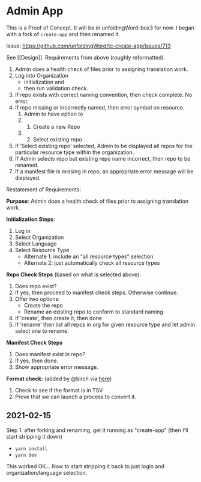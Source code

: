 # Admin App

This is a Proof of Concept. It will be in unfoldingWord-box3 for now. I began with a fork of `create-app` and then renamed it.

Issue: https://github.com/unfoldingWord/tc-create-app/issues/713

See [[Design]].
Requirements from above (roughly reformatted).

1. Admin does a health check of files prior to assigning translation work.  
2. Log into Organization
	- initialization and 
	- then run validation check.
3. If repo exists with correct naming convention, then check complete. No error.  
4. If repo missing or incorrectly named, then error symbol on resource. 
	1. Admin to have option to 
	2. 1. Create a new Repo 
	3. 2. Select existing repo  
5. If ‘Select existing repo’ selected, Admin to be displayed all repos for the particular resource type within the organization.  
6. If Admin selects repo but existing repo name incorrect, then repo to be renamed.  
7. If a manifest file is missing in repo, an appropriate error message will be displayed.

Restatement of Requirements:

**Purpose**: Admin does a health check of files prior to assigning translation work.

**Initialization Steps**:
1. Log in
2. Select Organization
3. Select Language
4. Select Resource Type 
	- Alternate 1: include an "all resource types" selection
	- Alternate 2: just automatically check all resource types

**Repo Check Steps** (based on what is selected above):
1. Does repo exist?
2. If yes, then proceed to manifest check steps. Otherwise continue.
3. Offer two options: 
	- Create the repo
	- Rename an existing repo to conform to standard naming
4. If 'create', then create it; then done
5. If 'rename' then list all repos in org for given resource type and let admin select one to rename.

**Manifest Check Steps**
1. Does manifest exist in repo?
2. If yes, then done.
3. Show appropriate error message.

**Format check:** (added by @birch via [here](https://docs.google.com/document/d/1crQ3CoRBo0gySGW8IBQ4x_NyZriUTl6-UX_mLAR40E8/edit))
1. Check to see if the format is in TSV
2. Prove that we can launch a process to convert it.


## 2021-02-15

Step 1: after forking and renaming, get it running as "create-app" (then I'll start stripping it down)

- `yarn install`
- `yarn dev`

This worked OK... Now to start stripping it back to just login and organization/language selection.


